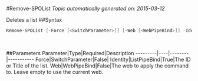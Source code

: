 #Remove-SPOList
*Topic automatically generated on: 2015-03-12*

Deletes a list
##Syntax
```powershell
Remove-SPOList [-Force [<SwitchParameter>]] [-Web [<WebPipeBind>]] -Identity [<ListPipeBind>]
```
&nbsp;

##Parameters
Parameter|Type|Required|Description
---------|----|--------|-----------
Force|SwitchParameter|False|
Identity|ListPipeBind|True|The ID or Title of the list.
Web|WebPipeBind|False|The web to apply the command to. Leave empty to use the current web.

